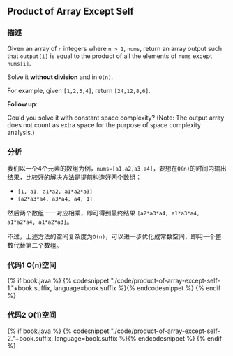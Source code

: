 ## Product of Array Except Self


### 描述

Given an array of `n` integers where `n > 1`, `nums`, return an array output such that `output[i]` is equal to the product of all the elements of `nums` except `nums[i]`.

Solve it **without division** and in `O(n)`.

For example, given `[1,2,3,4]`, return `[24,12,8,6]`.

**Follow up**:

Could you solve it with constant space complexity? (Note: The output array does not count as extra space for the purpose of space complexity analysis.)


### 分析

我们以一个4个元素的数组为例，`nums=[a1,a2,a3,a4]`，要想在`O(n)`的时间内输出结果，比较好的解决方法是提前构造好两个数组：

* `[1, a1, a1*a2, a1*a2*a3]`
* `[a2*a3*a4, a3*a4, a4, 1]`

然后两个数组一一对应相乘，即可得到最终结果 `[a2*a3*a4, a1*a3*a4, a1*a2*a4, a1*a2*a3]`。

不过，上述方法的空间复杂度为`O(n)`，可以进一步优化成常数空间，即用一个整数代替第二个数组。


### 代码1 O(n)空间

{% if book.java %}
{% codesnippet "./code/product-of-array-except-self-1."+book.suffix, language=book.suffix %}{% endcodesnippet %}
{% endif %}


### 代码2 O(1)空间

{% if book.java %}
{% codesnippet "./code/product-of-array-except-self-2."+book.suffix, language=book.suffix %}{% endcodesnippet %}
{% endif %}
